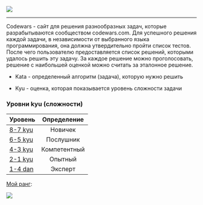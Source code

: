 ![](https://www.codewars.com/assets/logos/logo-square-red-big-c74ae0e7a89b33acd3beb1f08229630391934650e3bbd30ddc40e8be5bbfc71e.png)

---

Codewars - сайт для решения разнообразных задач, которые разрабытываются сообществом codewars.com. Для успешного решения каждой задачи, в независимости от выбранного языка программирования, она должна утвердительно пройти список тестов. После чего пользователю предоставляется список решений, которыми удалось решить эту задачу. За каждое решение можно проголосовать, решение с наибольшей оценкой можно считать за эталонное решение.

- Kata - определенный алгоритм (задача), которую нужно решить

- Kyu - оценка, которая показывается уровень сложности задачи

### Уровни kyu (сложности)

| Уровень                                   | Определение  |
| ----------------------------------------- | :----------: |
| [8-7 kyu](https://www.codewars.com/about) |   Новичек    |
| [6-5 kyu](https://www.codewars.com/about) |  Послушник   |
| [4-3 kyu](https://www.codewars.com/about) | Компетентный |
| [2-1 kyu](https://www.codewars.com/about) |   Опытный    |
| [1-4 dan](https://www.codewars.com/about) |   Эксперт    |

[Мой ранг](https://www.codewars.com/users/Vakhno):

<img src=https://www.codewars.com/users/Vakhno/badges/large>
